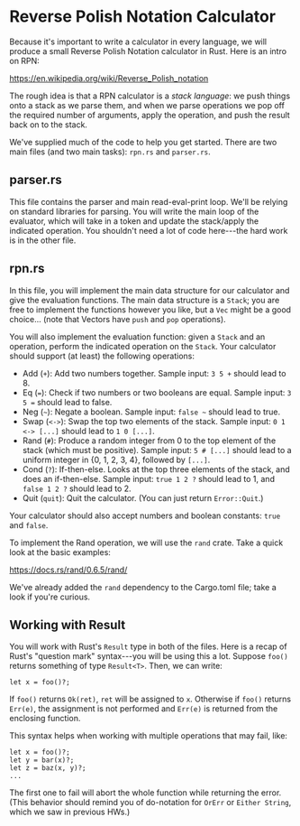 # Reverse Polish Notation Calculator

Because it's important to write a calculator in every language, we will produce
a small Reverse Polish Notation calculator in Rust. Here is an intro on RPN:

https://en.wikipedia.org/wiki/Reverse_Polish_notation

The rough idea is that a RPN calculator is a *stack language*: we push things
onto a stack as we parse them, and when we parse operations we pop off the
required number of arguments, apply the operation, and push the result back on
to the stack.

We've supplied much of the code to help you get started. There are two main
files (and two main tasks): `rpn.rs` and `parser.rs`.

## parser.rs

This file contains the parser and main read-eval-print loop. We'll be relying on
standard libraries for parsing. You will write the main loop of the evaluator,
which will take in a token and update the stack/apply the indicated operation.
You shouldn't need a lot of code here---the hard work is in the other file.

## rpn.rs

In this file, you will implement the main data structure for our calculator and
give the evaluation functions. The main data structure is a `Stack`; you are
free to implement the functions however you like, but a `Vec` might be a good
choice... (note that Vectors have `push` and `pop` operations).

You will also implement the evaluation function: given a `Stack` and an
operation, perform the indicated operation on the `Stack`. Your calculator
should support (at least) the following operations:

* Add (`+`): Add two numbers together. Sample input: `3 5 +` should lead to 8.
* Eq (`=`): Check if two numbers or two booleans are equal. Sample input: `3 5
  =` should lead to false.
* Neg (`~`): Negate a boolean. Sample input: `false ~` should lead to true.
* Swap (`<->`): Swap the top two elements of the stack. Sample input: `0 1 <->
  [...]` should lead to `1 0 [...]`.
* Rand (`#`): Produce a random integer from 0 to the top element of the stack
  (which must be positive).  Sample input: `5 # [...]` should lead to a
  uniform integer in {0, 1, 2, 3, 4}, followed by `[...]`.
* Cond (`?`): If-then-else. Looks at the top three elements of the stack, and
  does an if-then-else. Sample input: `true 1 2 ?` should lead to 1, and `false
  1 2 ?` should lead to 2.
* Quit (`quit`): Quit the calculator. (You can just return `Error::Quit`.)

Your calculator should also accept numbers and boolean constants: `true` and `false`.

To implement the Rand operation, we will use the `rand` crate. Take a quick
look at the basic examples:

https://docs.rs/rand/0.6.5/rand/

We've already added the `rand` dependency to the Cargo.toml file; take a look if
you're curious.

## Working with Result

You will work with Rust's `Result` type in both of the files. Here is a recap of
Rust's "question mark" syntax---you will be using this a lot. Suppose `foo()`
returns something of type `Result<T>`. Then, we can write:

```
let x = foo()?;
```

If `foo()` returns `Ok(ret)`, `ret` will be assigned to `x`. Otherwise if
`foo()` returns `Err(e)`, the assignment is not performed and `Err(e)` is
returned from the enclosing function.

This syntax helps when working with multiple operations that may fail, like:

```
let x = foo()?;
let y = bar(x)?;
let z = baz(x, y)?;
...
```

The first one to fail will abort the whole function while returning the error.
(This behavior should remind you of do-notation for `OrErr` or `Either String`,
which we saw in previous HWs.)
